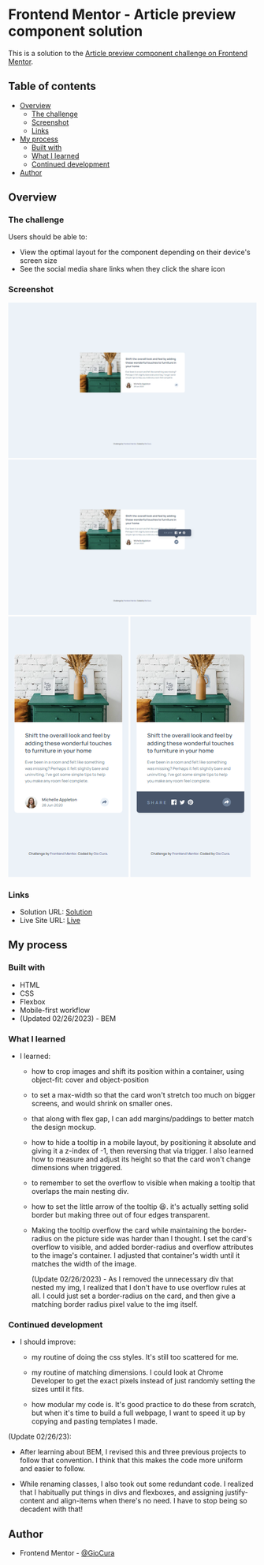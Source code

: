 # Frontend Mentor - Article preview component solution

This is a solution to the [Article preview component challenge on Frontend Mentor](https://www.frontendmentor.io/challenges/article-preview-component-dYBN_pYFT).

## Table of contents

- [Overview](#overview)
  - [The challenge](#the-challenge)
  - [Screenshot](#screenshot)
  - [Links](#links)
- [My process](#my-process)
  - [Built with](#built-with)
  - [What I learned](#what-i-learned)
  - [Continued development](#continued-development)
- [Author](#author)

## Overview

### The challenge

Users should be able to:

- View the optimal layout for the component depending on their device's screen size
- See the social media share links when they click the share icon

### Screenshot

![](./images/screenshot-desktop.png)
![](./images/screenshot-desktop-active.png)
![](./images/screenshot-mobile.png)
![](./images/screenshot-mobile-active.png)

### Links

- Solution URL: [Solution](https://github.com/GioCura/FrontEndMentor-Article-Preview-Component)
- Live Site URL: [Live](https://gc8-articlepreview.netlify.app)

## My process

### Built with

- HTML
- CSS
- Flexbox
- Mobile-first workflow
- (Updated 02/26/2023) - BEM

### What I learned

- I learned:

  - how to crop images and shift its position within a container, using object-fit: cover and object-position

  - to set a max-width so that the card won't stretch too much on bigger screens, and would shrink on smaller ones.

  - that along with flex gap, I can add margins/paddings to better match the design mockup.

  - how to hide a tooltip in a mobile layout, by positioning it absolute and giving it a z-index of -1, then reversing that via trigger. I also learned how to measure and adjust its height so that the card won't change dimensions when triggered.

  - to remember to set the overflow to visible when making a tooltip that overlaps the main nesting div.

  - how to set the little arrow of the tooltip 😆. it's actually setting solid border but making three out of four edges transparent.

  - Making the tooltip overflow the card while maintaining the border-radius on the picture side was harder than I thought. I set the card's overflow to visible, and added border-radius and overflow attributes to the image's container. I adjusted that container's width until it matches the width of the image.

    (Update 02/26/2023) - As I removed the unnecessary div that nested my img, I realized that I don't have to use overflow rules at all. I could just set a border-radius on the card, and then give a matching border radius pixel value to the img itself.

### Continued development

- I should improve:

  - my routine of doing the css styles. It's still too scattered for me.

  - my routine of matching dimensions. I could look at Chrome Developer to get the exact pixels instead of just randomly setting the sizes until it fits.

  - how modular my code is. It's good practice to do these from scratch, but when it's time to build a full webpage, I want to speed it up by copying and pasting templates I made.

(Update 02/26/23):

- After learning about BEM, I revised this and three previous projects to follow that convention. I think that this makes the code more uniform and easier to follow.

- While renaming classes, I also took out some redundant code. I realized that I habitually put things in divs and flexboxes, and assigning justify-content and align-items when there's no need. I have to stop being so decadent with that!

## Author

- Frontend Mentor - [@GioCura](https://www.frontendmentor.io/profile/GioCura)

